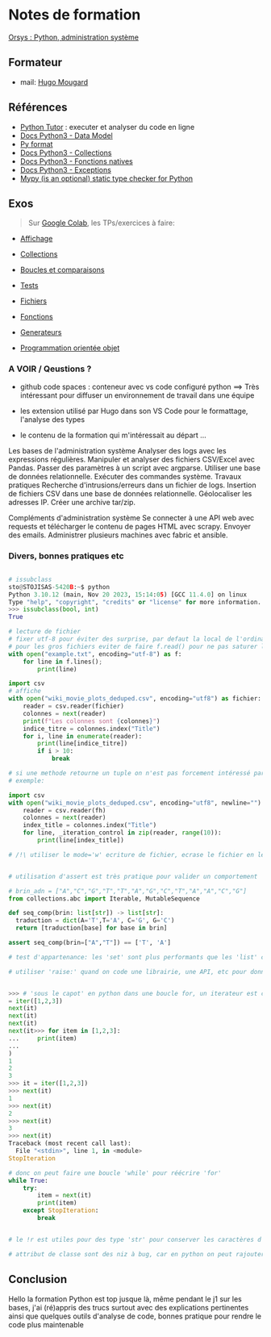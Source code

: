 # Notes de formation

[Orsys : Python, administration système
](https://www.orsys.fr/formation-python-administration-systeme.html)

## Formateur

* mail: [Hugo Mougard](hugo@mougard.fr)

## Références

* [Python Tutor](https://pythontutor.com) : executer et analyser du code en ligne
* [Docs Python3 - Data Model](https://docs.python.org/3/reference/datamodel.html#special-method-names)
* [Py format](https://pyformat.info/)
* [Docs Python3 - Collections](https://docs.python.org/3/library/collections.abc.html#module-collections.abc)
* [Docs Python3 - Fonctions natives](https://docs.python.org/fr/3/library/functions.html)
* [Docs Python3 - Exceptions](https://docs.python.org/3/library/exceptions.html#exception-hierarchy)
* [Mypy (is an optional) static type checker for Python](https://www.mypy-lang.org/)

## Exos

>Sur [Google Colab](https://colab.research.google.com/), les TPs/exercices à faire:

* [Affichage](https://colab.research.google.com/drive/13L1KChRhH-MbWM2Wg2QDC7FoFSp2j9cv#forceEdit=true&sandboxMode=true&scrollTo=RQFAZCXlRFH9)

* [Collections](https://colab.research.google.com/drive/1pWD3qd0tlEqbpYxGoBi-3VxUrk5uLSxD#forceEdit=true&sandboxMode=true)

* [Boucles et comparaisons](https://colab.research.google.com/drive/1W0twH5aq2UFgoLIJNS9sx8LsIQBW-1pP#forceEdit=true&sandboxMode=true&scrollTo=wCicBNyFCnxd)

* [Tests](https://colab.research.google.com/drive/1hBCYVCcNbBchddbAWVyRC38M2Pv0lVfM#forceEdit=true&sandboxMode=true&scrollTo=OLby1mWPrPy8)

* [Fichiers](https://colab.research.google.com/drive/13HqNbsHOHdmN-o6W07D-AQRy3UgiRODN#forceEdit=true&sandboxMode=true&scrollTo=wp9QBijGXn2c)

* [Fonctions](https://colab.research.google.com/drive/1tWtvW_I1YMzqXbw8CLb3rB85qnQWrskx#forceEdit=true&sandboxMode=true)

* [Generateurs](https://colab.research.google.com/drive/12xhlfIvxSvTt2BhO8IZe5rlmAZ0c6_jk#forceEdit=true&sandboxMode=true&scrollTo=36rRdWXVkzxe)

* [Programmation orientée objet](https://colab.research.google.com/drive/1Tgp3kRsElRsRM2237hxAbRnV-Dy_-8G_#forceEdit=true&sandboxMode=true&scrollTo=NN1fv0CJLAGg)

### A VOIR / Qeustions ?

* github code spaces : conteneur avec vs code configuré python ==> Très intéressant pour diffuser un environnement de travail dans une équipe

* les extension utilisé par Hugo dans son VS Code pour le formattage, l'analyse des types

* le contenu de la formation qui m'intéressait au départ ...

Les bases de l'administration système
Analyser des logs avec les expressions régulières.
Manipuler et analyser des fichiers CSV/Excel avec Pandas.
Passer des paramètres à un script avec argparse.
Utiliser une base de données relationnelle.
Exécuter des commandes système.
Travaux pratiques
Recherche d'intrusions/erreurs dans un fichier de logs. Insertion de fichiers CSV dans une base de données relationnelle. Géolocaliser les adresses IP. Créer une archive tar/zip.

Compléments d'administration système
Se connecter à une API web avec requests et télécharger le contenu de pages HTML avec scrapy.
Envoyer des emails.
Administrer plusieurs machines avec fabric et ansible.

### Divers, bonnes pratiques etc

```python

# issubclass
sto@STOJISAS-5420B:~$ python
Python 3.10.12 (main, Nov 20 2023, 15:14:05) [GCC 11.4.0] on linux
Type "help", "copyright", "credits" or "license" for more information.
>>> issubclass(bool, int)
True

# lecture de fichier
# fixer utf-8 pour éviter des surprise, par defaut la local de l'ordinateur sur lequel s'execute le code est utilisé
# pour les gros fichiers eviter de faire f.read() pour ne pas saturer la mémoire
with open("example.txt", encoding="utf-8") as f:
    for line in f.lines();
        print(line)

import csv
# affiche 
with open("wiki_movie_plots_deduped.csv", encoding="utf8") as fichier:
    reader = csv.reader(fichier)
    colonnes = next(reader)
    print(f"Les colonnes sont {colonnes}")
    indice_titre = colonnes.index("Title")
    for i, line in enumerate(reader):
        print(line[indice_titre])
        if i > 10:
            break

# si une methode retourne un tuple on n'est pas forcement intéressé par toutes les valeurs retournées, on peut par convention indiquer que la valeur retournée ne nous interesse pas (_iteration_control)
# exemple:

import csv
with open("wiki_movie_plots_deduped.csv", encoding="utf8", newline="") as fh:
    reader = csv.reader(fh)
    colonnes = next(reader)
    index_title = colonnes.index("Title")
    for line, _iteration_control in zip(reader, range(10)):
        print(line[index_title])

# /!\ utiliser le mode='w' ecriture de fichier, ecrase le fichier en le vidant, attention 


# utilisation d'assert est très pratique pour valider un comportement

# brin_adn = ["A","C","G","T","T","A","G","C","T","A","A","C","G"]
from collections.abc import Iterable, MutableSequence

def seq_comp(brin: list[str]) -> list[str]:
  traduction = dict(A='T',T='A', C='G', G='C')
  return [traduction[base] for base in brin]

assert seq_comp(brin=["A","T"]) == ['T', 'A']

# test d'appartenance: les 'set' sont plus performants que les 'list' car dedans les valeurs sont unique, et aussi par contre non ordonnées. Attention à l'utilisation

# utiliser 'raise:' quand on code une librairie, une API, etc pour donner au code client la résponsabilité de traiter lexception dans un try except


>>> # 'sous le capot' en python dans une boucle for, un iterateur est créé pour boucler sur l'objet de la boucle
= iter([1,2,3])
next(it)
next(it)
next(it)
next(it>>> for item in [1,2,3]:
...     print(item)
... 
)
1
2
3
>>> it = iter([1,2,3])
>>> next(it)
1
>>> next(it)
2
>>> next(it)
3
>>> next(it)
Traceback (most recent call last):
  File "<stdin>", line 1, in <module>
StopIteration

# donc on peut faire une boucle 'while' pour réécrire 'for'
while True:
    try:
        item = next(it)
        print(item)
    except StopIteration:
        break


# le !r est utiles pour des type 'str' pour conserver les caractères d'echapement

# attribut de classe sont des niz à bug, car en python on peut rajouter à chaud des attribut de classe et des fonctions

```

## Conclusion

Hello la formation Python est top jusque là, même pendant le j1 sur les bases, j'ai (ré)appris des trucs surtout avec des explications pertinentes ainsi que quelques outils d'analyse de code, bonnes pratique pour rendre le code plus maintenable
